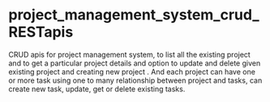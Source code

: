 # project_management_system_crud_RESTapis
CRUD apis for project management system, to list all the existing project and to get a particular project details and option to update and delete given existing project and creating new project . And each project can have one or more task using one to many relationship between project and tasks, can create new task, update, get or delete existing tasks.
